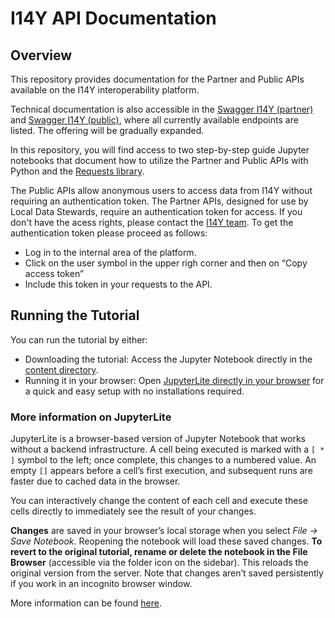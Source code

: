 # I14Y API Documentation
## Overview
This repository provides documentation for the Partner and Public APIs available on the I14Y interoperability platform.

Technical documentation is also accessible in the [Swagger I14Y (partner)](https://apiconsole.i14y.admin.ch/partner/v1/index.html) and [Swagger I14Y (public)](https://apiconsole.i14y.admin.ch/public/v1/index.html), where all currently available endpoints are listed. The offering will be gradually expanded.

In this repository, you will find access to two step-by-step guide Jupyter notebooks that document how to utilize the Partner and Public APIs with Python and the [Requests library](https://requests.readthedocs.io/en/latest/user/quickstart/). 

The Public APIs allow anonymous users to access data from I14Y without requiring an authentication token. The Partner APIs, designed for use by Local Data Stewards, require an authentication token for access. If you don't have the acess rights, please contact the [I14Y team](mailto:i14y@bfs.admin.ch). To get the authentication token please proceed as follows: 

- Log in to the internal area of the platform.
- Click on the user symbol in the upper righ corner and then on “Copy access token”
- Include this token in your requests to the API.
  
## Running the Tutorial
You can run the tutorial by either:

- Downloading the tutorial: Access the Jupyter Notebook directly in the [content directory](https://github.com/I14Y-ch/tutorials/tree/main/content).
- Running it in your browser: Open [JupyterLite directly in your browser](https://i14y-ch.github.io/tutorials/) for a quick and easy setup with no installations required.
  
### More information on JupyterLite
JupyterLite is a browser-based version of Jupyter Notebook that works without a backend infrastructure. A cell being executed is marked with a `[ * ]` symbol to the left; once complete, this changes to a numbered value. An empty `[]` appears before a cell’s first execution, and subsequent runs are faster due to cached data in the browser.

You can interactively change the content of each cell and execute these cells directly to immediately see the result of your changes. 

**Changes** are saved in your browser’s local storage when you select *File -> Save Notebook*. Reopening the notebook will load these saved changes. **To revert to the original tutorial, rename or delete the notebook in the File Browser** (accessible via the folder icon on the sidebar). This reloads the original version from the server. Note that changes aren’t saved persistently if you work in an incognito browser window.

More information can be found [here](https://docs.jupyter.org/en/latest/#what-is-a-notebook).

